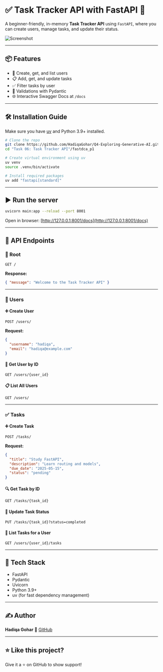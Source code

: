 
# ✅ Task Tracker API with FastAPI 🚀

A beginner-friendly, in-memory **Task Tracker API** using `FastAPI`, where you can create users, manage tasks, and update their status.

![Screenshot](https://github.com/HadiqaGohar/Q4-Exploring-Generative-AI/raw/main/Task%2006%3A%20Task%20Tracker%20API/fastdca_p1/Screenshot%20from%202025-05-12%2020-55-11.png)

---

## 📦 Features

- 👤 Create, get, and list users  
- 📋 Add, get, and update tasks  
- ✅ Filter tasks by user  
- 🧪 Validations with Pydantic  
- 🌐 Interactive Swagger Docs at `/docs`

---

## 🛠️ Installation Guide

Make sure you have [uv](https://github.com/astral-sh/uv) and Python 3.9+ installed.

```bash
# Clone the repo
git clone https://github.com/HadiqaGohar/Q4-Exploring-Generative-AI.git
cd "Task 06: Task Tracker API"/fastdca_p1

# Create virtual environment using uv
uv venv
source .venv/bin/activate

# Install required packages
uv add "fastapi[standard]"
````

---

## ▶️ Run the server

```bash
uvicorn main:app --reload --port 8001
```

Open in browser: [http://127.0.0.1:8001/docs](http://127.0.0.1:8001/docs)

---

## 🚀 API Endpoints

### 📍 Root

```http
GET /
```

**Response:**

```json
{ "message": "Welcome to the Task Tracker API" }
```

---

### 👤 Users

#### ➕ Create User

```http
POST /users/
```

**Request:**

```json
{
  "username": "hadiqa",
  "email": "hadiqa@example.com"
}
```

#### 🔎 Get User by ID

```http
GET /users/{user_id}
```

#### 📋 List All Users

```http
GET /users/
```

---

### ✅ Tasks

#### ➕ Create Task

```http
POST /tasks/
```

**Request:**

```json
{
  "title": "Study FastAPI",
  "description": "Learn routing and models",
  "due_date": "2025-05-15",
  "status": "pending"
}
```

#### 🔍 Get Task by ID

```http
GET /tasks/{task_id}
```

#### 🔁 Update Task Status

```http
PUT /tasks/{task_id}?status=completed
```

#### 📑 List Tasks for a User

```http
GET /users/{user_id}/tasks
```

---

## 🧠 Tech Stack

* FastAPI
* Pydantic
* Uvicorn
* Python 3.9+
* uv (for fast dependency management)

---

## ✍️ Author

**Hadiqa Gohar**
📎 [GitHub](https://github.com/HadiqaGohar)

---

## ⭐ Like this project?

Give it a ⭐ on GitHub to show support!
